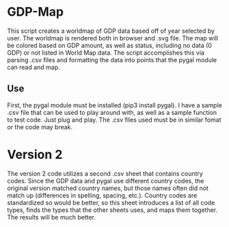 # GDP-Map

This script creates a worldmap of GDP data based off of year selected by user. The worldmap is rendered both in browser and .svg file. The map will be colored based on GDP amount, as well as status, including no data (0 GDP) or not listed in World Map data. The script accomplishes this via parsing .csv files and formatting the data into points that the pygal module can read and map.

## Use

First, the pygal module must be installed (pip3 install pygal). I have a sample .csv file that can be used to play around with, as well as a sample function to test code. Just plug and play. The .csv files used must be in similar fomat or the code may break.

# Version 2

The version 2 code utilizes a second .csv sheet that contains country codes. Since the GDP data and pygal use different country codes, the original version matched country names, but those names often did not match up (differences in spelling, spacing, etc.). Country codes are standardized so would be better, so this sheet introduces a list of all code types, finds the types that the other sheets uses, and maps them together. The results will be much better.
